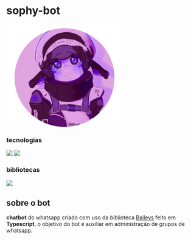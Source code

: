 ﻿# sophy-bot

<div style="display: flex; justfy-content: center; align-itens: center;">
<img style="width: 300px;" src="./image.png">
</div>

### tecnologias
<div>
<img src="https://img.shields.io/badge/Node.js-43853D?style=for-the-badge&logo=node.js&logoColor=white">
<img src="https://img.shields.io/badge/TypeScript-007ACC?style=for-the-badge&logo=typescript&logoColor=white">


</div>

### bibliotecas
<div>
<img src="https://img.shields.io/static/v1?label=npm&message=baileys&color=orange">

</div>


## sobre o bot

<b>chatbot</b> do whatsapp criado com uso da biblioteca <a href="">Baileys</a> feito em <b>Typescript</b>,
o objetivo do bot é auxiliar em administração de grupos de whatsapp.
</p>
